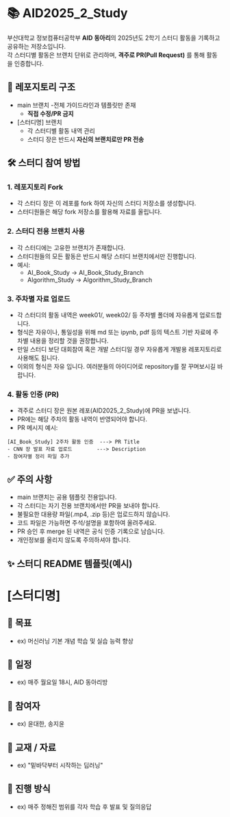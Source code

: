# 📚 AID2025_2_Study
부산대학교 정보컴퓨터공학부 **AID 동아리**의 2025년도 2학기 스터디 활동을 기록하고 공유하는 저장소입니다.  
각 스터디별 활동은 브랜치 단위로 관리하며, **격주로 PR(Pull Request)** 를 통해 활동을 인증합니다.

## 📌 레포지토리 구조
- main 브랜치
  -전체 가이드라인과 템플릿만 존재
  - **직접 수정/PR 금지**
- [스터디명] 브랜치
  - 각 스터디별 활동 내역 관리
  - 스터디 장은 반드시 **자신의 브랜치로만 PR 전송**

## 🛠️ 스터디 참여 방법
### 1. 레포지토리 Fork
- 각 스터디 장은 이 레포를 fork 하여 자신의 스터디 저장소를 생성합니다.
- 스터디원들은 해당 fork 저장소를 활용해 자료를 올립니다.

### 2. 스터디 전용 브랜치 사용
- 각 스터디에는 고유한 브랜치가 존재합니다.
- 스터디원들의 모든 활동은 반드시 해당 스터디 브랜치에서만 진행합니다.
- 예시:
  - AI_Book_Study → AI_Book_Study_Branch
  - Algorithm_Study → Algorithm_Study_Branch

### 3. 주차별 자료 업로드
- 각 스터디의 활동 내역은 week01/, week02/ 등 주차별 폴더에 자유롭게 업로드합니다.
- 형식은 자유이나, 통일성을 위해 md 또는 ipynb, pdf 등의 텍스트 기반 자료에 주차별 내용을 정리할 것을 권장합니다.
- 만일 스터디 보단 대회참여 혹은 개발 스터디일 경우 자유롭게 개발용 레포지토리로 사용해도 됩니다.
- 이외의 형식은 자유 입니다. 여러분들의 아이디어로 repository를 잘 꾸며보시길 바랍니다.

### 4. 활동 인증 (PR)
- 격주로 스터디 장은 원본 레포(AID2025_2_Study)에 PR을 보냅니다.
- PR에는 해당 주차의 활동 내역이 반영되어야 합니다.
- PR 메시지 예시:
```
[AI_Book_Study] 2주차 활동 인증  ---> PR Title
- CNN 장 발표 자료 업로드        ---> Description
- 참여자별 정리 파일 추가
```
## ✅ 주의 사항
- main 브랜치는 공용 템플릿 전용입니다.
- 각 스터디는 자기 전용 브랜치에서만 PR을 보내야 합니다.
- 불필요한 대용량 파일(.mp4, .zip 등)은 업로드하지 않습니다.
- 코드 파일은 가능하면 주석/설명을 포함하여 올려주세요.
- PR 승인 후 merge 된 내역은 공식 인증 기록으로 남습니다.
- 개인정보를 올리지 않도록 주의하셔야 합니다.

## ✨ 스터디 README 템플릿(예시)

# [스터디명]

## 📌 목표
- ex) 머신러닝 기본 개념 학습 및 실습 능력 향상

## 📅 일정
- ex) 매주 월요일 18시, AID 동아리방

## 👥 참여자
- ex) 윤대한, 송지윤

## 📖 교재 / 자료
- ex) "밑바닥부터 시작하는 딥러닝"

## 🚀 진행 방식
- ex) 매주 정해진 범위를 각자 학습 후 발표 및 질의응답
